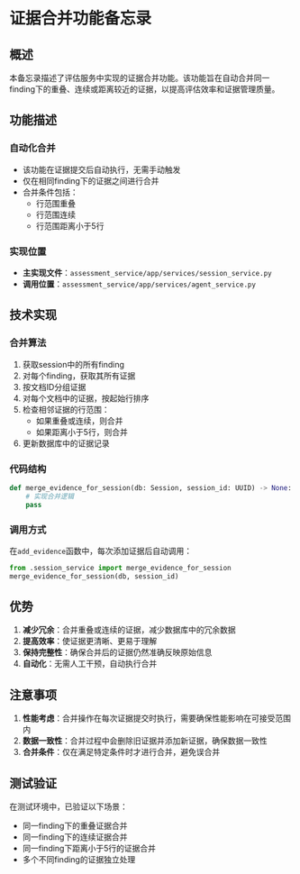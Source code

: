 # 证据合并功能备忘录

## 概述

本备忘录描述了评估服务中实现的证据合并功能。该功能旨在自动合并同一finding下的重叠、连续或距离较近的证据，以提高评估效率和证据管理质量。

## 功能描述

### 自动化合并
- 该功能在证据提交后自动执行，无需手动触发
- 仅在相同finding下的证据之间进行合并
- 合并条件包括：
  - 行范围重叠
  - 行范围连续
  - 行范围距离小于5行

### 实现位置
- **主实现文件**：`assessment_service/app/services/session_service.py`
- **调用位置**：`assessment_service/app/services/agent_service.py`

## 技术实现

### 合并算法
1. 获取session中的所有finding
2. 对每个finding，获取其所有证据
3. 按文档ID分组证据
4. 对每个文档中的证据，按起始行排序
5. 检查相邻证据的行范围：
   - 如果重叠或连续，则合并
   - 如果距离小于5行，则合并
6. 更新数据库中的证据记录

### 代码结构
```python
def merge_evidence_for_session(db: Session, session_id: UUID) -> None:
    # 实现合并逻辑
    pass
```

### 调用方式
在`add_evidence`函数中，每次添加证据后自动调用：
```python
from .session_service import merge_evidence_for_session
merge_evidence_for_session(db, session_id)
```

## 优势

1. **减少冗余**：合并重叠或连续的证据，减少数据库中的冗余数据
2. **提高效率**：使证据更清晰、更易于理解
3. **保持完整性**：确保合并后的证据仍然准确反映原始信息
4. **自动化**：无需人工干预，自动执行合并

## 注意事项

1. **性能考虑**：合并操作在每次证据提交时执行，需要确保性能影响在可接受范围内
2. **数据一致性**：合并过程中会删除旧证据并添加新证据，确保数据一致性
3. **合并条件**：仅在满足特定条件时才进行合并，避免误合并

## 测试验证

在测试环境中，已验证以下场景：
- 同一finding下的重叠证据合并
- 同一finding下的连续证据合并
- 同一finding下距离小于5行的证据合并
- 多个不同finding的证据独立处理